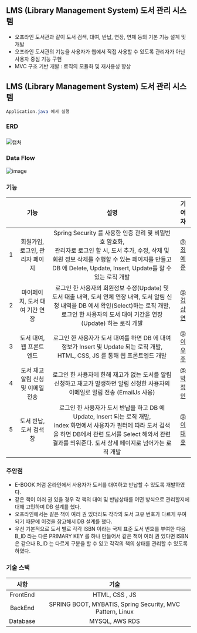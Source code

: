 ## LMS (Library Management System) 도서 관리 시스템
- 오프라인 도서관과 같이 도서 검색, 대여, 반납, 연장, 연체 등의 기본 기능 설계 및 개발
- 오프라인 도서관의 기능을 사용자가 웹에서 직접 사용할 수 있도록 관리자가 아닌 사용자 중심 기능 구현
- MVC 구조 기반 개발 : 로직의 모듈화 및 재사용성 향상

### 
## LMS (Library Management System) 도서 관리 시스템

```java spring boot
Application.java 에서 실행
```
### ERD
###
![캡처](https://user-images.githubusercontent.com/46439700/137826263-0c4a0df1-46d1-48e3-9bb7-21f36dafd0c4.PNG)
### 
### Data Flow
![image](https://user-images.githubusercontent.com/46439700/137826687-b7c5552c-9d5b-4ef4-ad72-da71200a9917.png)
### 
### 기능
||기능|설명|기여자|
|:-:|:---:|:---:|:---:|
|1|회원가입, 로그인, 관리자 페이지|Spring Security 를 사용한 인증 관리 및 비밀번호 암호화,</br>관리자로 로그인 할 시, 도서 추가, 수정, 삭제 및 회원 정보 삭제를 수행할 수 있는 페이지를 만들고 DB 에 Delete, Update, Insert, Update를 할 수 있는 로직 개발|[@최예준](http://www.google.co.kr)|
|2|마이페이지, 도서 대여 기간 연장|로그인 한 사용자의 회원정보 수정(Update) 및 도서 대출 내역, 도서 연체 연장 내역, 도서 알림 신청 내역을 DB 에서 확인(Select)하는 로직 개발,</br>로그인 한 사용자의 도서 대여 기간을 연장(Update) 하는 로직 개발|[@김상연](https://github.com/cafe9210)|
|3|도서 대여, 웹 프론트엔드|로그인 한 사용자가 도서 대여를 하면 DB 에 대여 정보가 Insert 및 Update 되는 로직 개발,</br>HTML, CSS, JS 를 통해 웹 프론트엔드 개발|[@이우주](https://github.com/leewoojju)|
|4|도서 재고 알림 신청 및 이메일 전송|로그인 한 사용자에 한해 재고가 없는 도서를 알림 신청하고 재고가 발생하면 알림 신청한 사용자의 이메일로 알림 전송 (EmailJs 사용)|[@박정민](https://github.com/qwa310)|
|5|도서 반납, 도서 검색창|로그인 한 사용자가 도서 반납을 하고 DB 에 Update, Insert 되는 로직 개발,</br>index 화면에서 사용자가 필터에 따라 도서 검색을 하면 DB에서 관련 도서를 Select 해와서 관련 결과를 띄워준다. 도서 상세 페이지로 넘어가는 로직 개발|[@이태훈](https://github.com/taehoon95)|
### 
### 주안점
- E-BOOK 처럼 온라인에서 사용자가 도서를 대여하고 반납할 수 있도록 개발하였다.
- 같은 책이 여러 권 있을 경우 각 책의 대여 및 반납상태를 어떤 방식으로 관리할지에 대해 고민하며 DB 설계를 했다. 
- 오프라인에서는 같은 책이 여러 권 있더라도 각각의 도서 고유 번호가 다르게 부여 되기 때문에 이것을 참고해서 DB 설계를 했다.
- 우선 기본적으로 도서 별로 각각 ISBN 이라는 국제 표준 도서 번호를 부여한 다음 B_ID 라는 다른 PRIMARY KEY 를 하나 만들어서 같은 책이 여러 권 있다면 ISBN 은 같으나 B_ID 는 다르게 구분을 할 수 있고 각각의 책의 상태를 관리할 수 있도록 하였다.
### 
### 기술 스택
|사항|기술|
|:---:|:---:|
|FrontEnd|HTML, CSS , JS|
|BackEnd|SPRING BOOT, MYBATIS, Spring Security, MVC Pattern, Linux|
|Database|MYSQL, AWS RDS|
